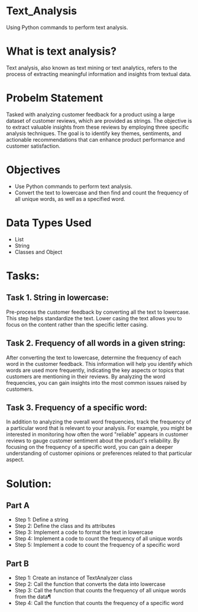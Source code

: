 # Text_Analysis
Using Python commands to perform text analysis.

# What is text analysis?
Text analysis, also known as text mining or text analytics, refers to the process of extracting meaningful information and insights from textual data.

# Probelm Statement
Tasked with analyzing customer feedback for a product using a large dataset of customer reviews, which are provided as strings. The objective is to extract valuable insights from these reviews by employing three specific analysis techniques. The goal is to identify key themes, sentiments, and actionable recommendations that can enhance product performance and customer satisfaction.

# Objectives
- Use Python commands to perform text analysis.
- Convert the text to lowercase and then find and count the frequency of all unique words, as well as a specified word.

# Data Types Used
- List
- String
- Classes and Object

# Tasks:
## Task 1. String in lowercase:
Pre-process the customer feedback by converting all the text to lowercase. This step helps standardize the text. Lower casing the text allows you to focus on the content rather than the specific letter casing.

## Task 2. Frequency of all words in a given string:
After converting the text to lowercase, determine the frequency of each word in the customer feedback. This information will help you identify which words are used more frequently, indicating the key aspects or topics that customers are mentioning in their reviews. By analyzing the word frequencies, you can gain insights into the most common issues raised by customers.

## Task 3. Frequency of a specific word:
In addition to analyzing the overall word frequencies, track the frequency of a particular word that is relevant to your analysis. For example, you might be interested in monitoring how often the word "reliable" appears in customer reviews to gauge customer sentiment about the product's reliability. By focusing on the frequency of a specific word, you can gain a deeper understanding of customer opinions or preferences related to that particular aspect.

# Solution:
## Part A
- Step 1: Define a string
- Step 2: Define the class and its attributes
- Step 3: Implement a code to format the text in lowercase
- Step 4: Implement a code to count the frequency of all unique words
- Step 5: Implement a code to count the frequency of a specific word

## Part B
- Step 1: Create an instance of TextAnalyzer class
- Step 2: Call the function that converts the data into lowercase
- Step 3: Call the function that counts the frequency of all unique words from the data¶
- Step 4: Call the function that counts the frequency of a specific word
